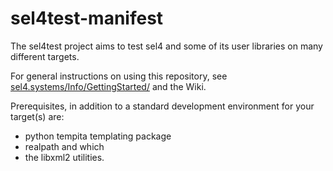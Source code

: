 <!--
     Copyright 2017, Data61
     Commonwealth Scientific and Industrial Research Organisation (CSIRO)
     ABN 41 687 119 230.

     This software may be distributed and modified according to the terms of
     the BSD 2-Clause license. Note that NO WARRANTY is provided.
     See "LICENSE_BSD2.txt" for details.

     @TAG(DATA61_BSD)
-->
sel4test-manifest
=================
The sel4test project aims to test sel4 and some of its user libraries on many different targets.

For general instructions on using this repository, see [sel4.systems/Info/GettingStarted/](http://sel4.systems/Info/GettingStarted/)
and the Wiki.

Prerequisites, in addition to a standard development environment for your target(s) are:
* python tempita templating package
* realpath and which
* the libxml2 utilities.
